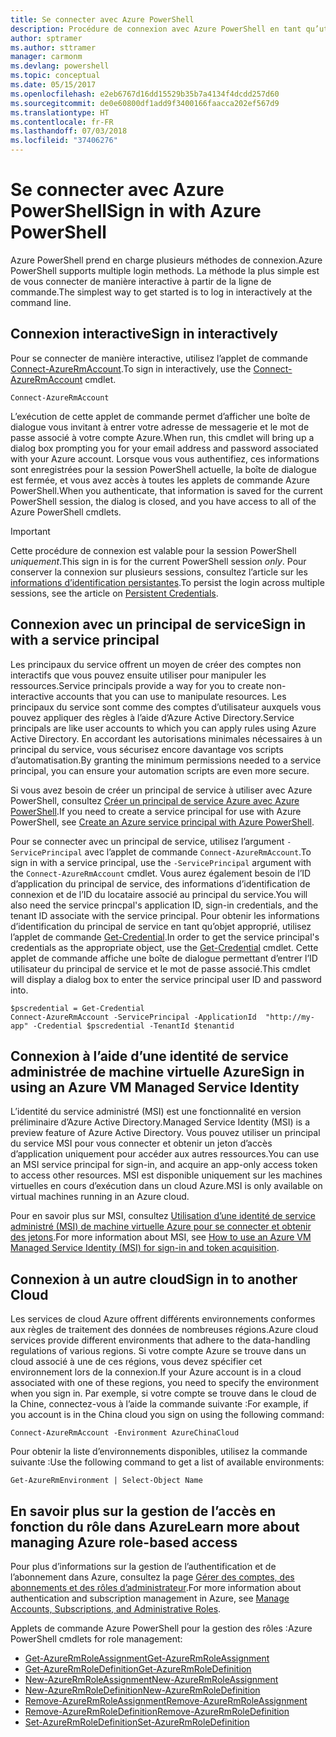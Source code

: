 ```yaml
---
title: Se connecter avec Azure PowerShell
description: Procédure de connexion avec Azure PowerShell en tant qu’utilisateur, principal de service ou avec MSI.
author: sptramer
ms.author: sttramer
manager: carmonm
ms.devlang: powershell
ms.topic: conceptual
ms.date: 05/15/2017
ms.openlocfilehash: e2eb6767d16dd15529b35b7a4134f4dcdd257d60
ms.sourcegitcommit: de0e60800df1add9f3400166faacca202ef567d9
ms.translationtype: HT
ms.contentlocale: fr-FR
ms.lasthandoff: 07/03/2018
ms.locfileid: "37406276"
---
```

# <a name="sign-in-with-azure-powershell"></a><span data-ttu-id="d396f-103">Se connecter avec Azure PowerShell</span><span class="sxs-lookup"><span data-stu-id="d396f-103">Sign in with Azure PowerShell</span></span>

<span data-ttu-id="d396f-104">Azure PowerShell prend en charge plusieurs méthodes de connexion.</span><span class="sxs-lookup"><span data-stu-id="d396f-104">Azure PowerShell supports multiple login methods.</span></span> <span data-ttu-id="d396f-105">La méthode la plus simple est de vous connecter de manière interactive à partir de la ligne de commande.</span><span class="sxs-lookup"><span data-stu-id="d396f-105">The simplest way to get started is to log in interactively at the command line.</span></span>

## <a name="sign-in-interactively"></a><span data-ttu-id="d396f-106">Connexion interactive</span><span class="sxs-lookup"><span data-stu-id="d396f-106">Sign in interactively</span></span>

<span data-ttu-id="d396f-107">Pour se connecter de manière interactive, utilisez l’applet de commande [Connect-AzureRmAccount](/powershell/module/azurerm.profile/connect-azurermaccount).</span><span class="sxs-lookup"><span data-stu-id="d396f-107">To sign in interactively, use the [Connect-AzureRmAccount](/powershell/module/azurerm.profile/connect-azurermaccount) cmdlet.</span></span>

```azurepowershell
Connect-AzureRmAccount
```

<span data-ttu-id="d396f-108">L’exécution de cette applet de commande permet d’afficher une boîte de dialogue vous invitant à entrer votre adresse de messagerie et le mot de passe associé à votre compte Azure.</span><span class="sxs-lookup"><span data-stu-id="d396f-108">When run, this cmdlet will bring up a dialog box prompting you for your email address and password associated with your Azure account.</span></span> <span data-ttu-id="d396f-109">Lorsque vous vous authentifiez, ces informations sont enregistrées pour la session PowerShell actuelle, la boîte de dialogue est fermée, et vous avez accès à toutes les applets de commande Azure PowerShell.</span><span class="sxs-lookup"><span data-stu-id="d396f-109">When you authenticate, that information is saved for the current PowerShell session, the dialog is closed, and you have access to all of the Azure PowerShell cmdlets.</span></span>

> [!IMPORTANT]
> <span data-ttu-id="d396f-110">Cette procédure de connexion est valable pour la session PowerShell _uniquement_.</span><span class="sxs-lookup"><span data-stu-id="d396f-110">This sign in is for the current PowerShell session _only_.</span></span> <span data-ttu-id="d396f-111">Pour conserver la connexion sur plusieurs sessions, consultez l’article sur les [informations d’identification persistantes](context-persistence.md).</span><span class="sxs-lookup"><span data-stu-id="d396f-111">To persist the login across multiple sessions, see the article on [Persistent Credentials](context-persistence.md).</span></span>

## <a name="sign-in-with-a-service-principal"></a><span data-ttu-id="d396f-112">Connexion avec un principal de service</span><span class="sxs-lookup"><span data-stu-id="d396f-112">Sign in with a service principal</span></span>

<span data-ttu-id="d396f-113">Les principaux du service offrent un moyen de créer des comptes non interactifs que vous pouvez ensuite utiliser pour manipuler les ressources.</span><span class="sxs-lookup"><span data-stu-id="d396f-113">Service principals provide a way for you to create non-interactive accounts that you can use to manipulate resources.</span></span> <span data-ttu-id="d396f-114">Les principaux du service sont comme des comptes d’utilisateur auxquels vous pouvez appliquer des règles à l’aide d’Azure Active Directory.</span><span class="sxs-lookup"><span data-stu-id="d396f-114">Service principals are like user accounts to which you can apply rules using Azure Active Directory.</span></span> <span data-ttu-id="d396f-115">En accordant les autorisations minimales nécessaires à un principal du service, vous sécurisez encore davantage vos scripts d’automatisation.</span><span class="sxs-lookup"><span data-stu-id="d396f-115">By granting the minimum permissions needed to a service principal, you can ensure your automation scripts are even more secure.</span></span>

<span data-ttu-id="d396f-116">Si vous avez besoin de créer un principal de service à utiliser avec Azure PowerShell, consultez [Créer un principal de service Azure avec Azure PowerShell](create-azure-service-principal-azureps.md).</span><span class="sxs-lookup"><span data-stu-id="d396f-116">If you need to create a service principal for use with Azure PowerShell, see [Create an Azure service principal with Azure PowerShell](create-azure-service-principal-azureps.md).</span></span>

<span data-ttu-id="d396f-117">Pour se connecter avec un principal de service, utilisez l’argument `-ServicePrincipal` avec l’applet de commande `Connect-AzureRmAccount`.</span><span class="sxs-lookup"><span data-stu-id="d396f-117">To sign in with a service principal, use the `-ServicePrincipal` argument with the `Connect-AzureRmAccount` cmdlet.</span></span> <span data-ttu-id="d396f-118">Vous aurez également besoin de l’ID d’application du principal de service, des informations d’identification de connexion et de l’ID du locataire associé au principal du service.</span><span class="sxs-lookup"><span data-stu-id="d396f-118">You will also need the service princpal's application ID, sign-in credentials, and the tenant ID associate with the service principal.</span></span> <span data-ttu-id="d396f-119">Pour obtenir les informations d’identification du principal de service en tant qu’objet approprié, utilisez l’applet de commande [Get-Credential](/powershell/module/microsoft.powershell.security/get-credential).</span><span class="sxs-lookup"><span data-stu-id="d396f-119">In order to get the service principal's credentials as the appropriate object, use the [Get-Credential](/powershell/module/microsoft.powershell.security/get-credential) cmdlet.</span></span> <span data-ttu-id="d396f-120">Cette applet de commande affiche une boîte de dialogue permettant d’entrer l’ID utilisateur du principal de service et le mot de passe associé.</span><span class="sxs-lookup"><span data-stu-id="d396f-120">This cmdlet will display a dialog box to enter the service principal user ID and password into.</span></span>

```azurepowershell-interactive
$pscredential = Get-Credential
Connect-AzureRmAccount -ServicePrincipal -ApplicationId  "http://my-app" -Credential $pscredential -TenantId $tenantid
```

## <a name="sign-in-using-an-azure-vm-managed-service-identity"></a><span data-ttu-id="d396f-121">Connexion à l’aide d’une identité de service administrée de machine virtuelle Azure</span><span class="sxs-lookup"><span data-stu-id="d396f-121">Sign in using an Azure VM Managed Service Identity</span></span>

<span data-ttu-id="d396f-122">L’identité du service administré (MSI) est une fonctionnalité en version préliminaire d’Azure Active Directory.</span><span class="sxs-lookup"><span data-stu-id="d396f-122">Managed Service Identity (MSI) is a preview feature of Azure Active Directory.</span></span> <span data-ttu-id="d396f-123">Vous pouvez utiliser un principal du service MSI pour vous connecter et obtenir un jeton d’accès d’application uniquement pour accéder aux autres ressources.</span><span class="sxs-lookup"><span data-stu-id="d396f-123">You can use an MSI service principal for sign-in, and acquire an app-only access token to access other resources.</span></span> <span data-ttu-id="d396f-124">MSI est disponible uniquement sur les machines virtuelles en cours d’exécution dans un cloud Azure.</span><span class="sxs-lookup"><span data-stu-id="d396f-124">MSI is only available on virtual machines running in an Azure cloud.</span></span>

<span data-ttu-id="d396f-125">Pour en savoir plus sur MSI, consultez [Utilisation d’une identité de service administré (MSI) de machine virtuelle Azure pour se connecter et obtenir des jetons](/azure/active-directory/msi-how-to-get-access-token-using-msi).</span><span class="sxs-lookup"><span data-stu-id="d396f-125">For more information about MSI, see [How to use an Azure VM Managed Service Identity (MSI) for sign-in and token acquisition](/azure/active-directory/msi-how-to-get-access-token-using-msi).</span></span>

## <a name="sign-in-to-another-cloud"></a><span data-ttu-id="d396f-126">Connexion à un autre cloud</span><span class="sxs-lookup"><span data-stu-id="d396f-126">Sign in to another Cloud</span></span>

<span data-ttu-id="d396f-127">Les services de cloud Azure offrent différents environnements conformes aux règles de traitement des données de nombreuses régions.</span><span class="sxs-lookup"><span data-stu-id="d396f-127">Azure cloud services provide different environments that adhere to the data-handling regulations of various regions.</span></span> <span data-ttu-id="d396f-128">Si votre compte Azure se trouve dans un cloud associé à une de ces régions, vous devez spécifier cet environnement lors de la connexion.</span><span class="sxs-lookup"><span data-stu-id="d396f-128">If your Azure account is in a cloud associated with one of these regions, you need to specify the environment when you sign in.</span></span> <span data-ttu-id="d396f-129">Par exemple, si votre compte se trouve dans le cloud de la Chine, connectez-vous à l’aide la commande suivante :</span><span class="sxs-lookup"><span data-stu-id="d396f-129">For example, if you account is in the China cloud you sign on using the following command:</span></span>

```azurepowershell-interactive
Connect-AzureRmAccount -Environment AzureChinaCloud
```

<span data-ttu-id="d396f-130">Pour obtenir la liste d’environnements disponibles, utilisez la commande suivante :</span><span class="sxs-lookup"><span data-stu-id="d396f-130">Use the following command to get a list of available environments:</span></span>

```azurepowershell-interactive
Get-AzureRmEnvironment | Select-Object Name
```

## <a name="learn-more-about-managing-azure-role-based-access"></a><span data-ttu-id="d396f-131">En savoir plus sur la gestion de l’accès en fonction du rôle dans Azure</span><span class="sxs-lookup"><span data-stu-id="d396f-131">Learn more about managing Azure role-based access</span></span>

<span data-ttu-id="d396f-132">Pour plus d’informations sur la gestion de l’authentification et de l’abonnement dans Azure, consultez la page [Gérer des comptes, des abonnements et des rôles d’administrateur](/azure/active-directory/role-based-access-control-configure).</span><span class="sxs-lookup"><span data-stu-id="d396f-132">For more information about authentication and subscription management in Azure, see [Manage Accounts, Subscriptions, and Administrative Roles](/azure/active-directory/role-based-access-control-configure).</span></span>

<span data-ttu-id="d396f-133">Applets de commande Azure PowerShell pour la gestion des rôles :</span><span class="sxs-lookup"><span data-stu-id="d396f-133">Azure PowerShell cmdlets for role management:</span></span>

* [<span data-ttu-id="d396f-134">Get-AzureRmRoleAssignment</span><span class="sxs-lookup"><span data-stu-id="d396f-134">Get-AzureRmRoleAssignment</span></span>](/powershell/module/AzureRM.Resources/Get-AzureRmRoleAssignment)
* [<span data-ttu-id="d396f-135">Get-AzureRmRoleDefinition</span><span class="sxs-lookup"><span data-stu-id="d396f-135">Get-AzureRmRoleDefinition</span></span>](/powershell/module/AzureRM.Resources/Get-AzureRmRoleDefinition)
* [<span data-ttu-id="d396f-136">New-AzureRmRoleAssignment</span><span class="sxs-lookup"><span data-stu-id="d396f-136">New-AzureRmRoleAssignment</span></span>](/powershell/module/AzureRM.Resources/New-AzureRmRoleAssignment)
* [<span data-ttu-id="d396f-137">New-AzureRmRoleDefinition</span><span class="sxs-lookup"><span data-stu-id="d396f-137">New-AzureRmRoleDefinition</span></span>](/powershell/module/AzureRM.Resources/New-AzureRmRoleDefinition)
* [<span data-ttu-id="d396f-138">Remove-AzureRmRoleAssignment</span><span class="sxs-lookup"><span data-stu-id="d396f-138">Remove-AzureRmRoleAssignment</span></span>](/powershell/module/AzureRM.Resources/Remove-AzureRmRoleAssignment)
* [<span data-ttu-id="d396f-139">Remove-AzureRmRoleDefinition</span><span class="sxs-lookup"><span data-stu-id="d396f-139">Remove-AzureRmRoleDefinition</span></span>](/powershell/module/AzureRM.Resources/Remove-AzureRmRoleDefinition)
* [<span data-ttu-id="d396f-140">Set-AzureRmRoleDefinition</span><span class="sxs-lookup"><span data-stu-id="d396f-140">Set-AzureRmRoleDefinition</span></span>](/powershell/moduel/AzureRM.Resources/Set-AzureRmRoleDefinition)

